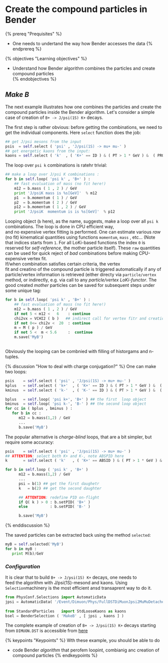 # Create the compound particles in Bender

{% prereq "Prequisites" %}
* One needs to undertand the way how Bender accesses the data 
{% endprereq %}

{% objectives "Learning objectives" %}
* Understand how Bender algorithm combines the particles and create compound particles   
{% endobjectives %}

##  _Make B_ 

The next example illustrates how one combines the particles and create 
the compound particles inside the Bender algorithm. 
Let's consider a simple case of creation of `B+ -> J/psi(1S) K+` decays.

The first step is  rather obvious: before getting the combinations, 
we need to get the individual components. 
Here `select` function  does the job:
```python
## get J/psi mesons from the input
psis  = self.select ( 'psi' , 'J/psi(1S) -> mu+ mu-' )
## get energetic kaons from the input:
kaons = self.select ( 'k'  , ( 'K+' == ID ) & ( PT > 1 * GeV ) &  ( PROBNNk > 0.2 ) )
```
The loop over `psi k` combinations is  ratehr   trivial: 
```python
## make a loop over J/psi K combinations :
for b in self.loop( 'psi k' , 'B+' ) :
    ## fast evaluation of mass (no fit here!) 
    m12 = b.mass ( 1 , 2 ) / GeV
    print 'J/psiK mass is %s[GeV]'  % m12  
    p1  = b.momentum ( 1 ) / GeV 
    p2  = b.momentum ( 2 ) / GeV 
    p12 = b.momentum ( 1 , 2 ) / GeV 
    print 'J/psiK  momentum is is %s[GeV]'  % p12  
```
Looping object (`b` here), as the name,  suggests, make a loop over 
all `psi k` combinations. The loop is done in CPU efficient way,    
and no expensive vertex  fitting is performed.  One can estimate 
various _raw_ (no  fit) kinematical quantities using  functions `momentum`, 
`mass` , etc...  (Note that indices starts from `1`. For all  LoKi-based functions the 
index `0`  is  reserved for _self-reference_, the mother particle itself).
These `raw` quantities can be used for quick reject of _bad_ combinations
before making  CPU-expensive vertex fit.  
If/when   combination satisfies certain criteria, the vertex  
fit and creatino of  the compound particle is triggered automatically 
if  any of particle/vertex information is retrieved (either directy via 
`particle/vertex` method, 
or indirectly, e.g. via call to any _particle/vertex LoKi-functor_.
The good created _mother_ particles can be saved for 
subsequent steps under some unique tag:  
```python
for b in self.loop( 'psi k' , 'B+' ) :
    ## fast evaluation of mass (no fit here!) 
    m12 = b.mass ( 1 , 2 ) / GeV
    if not 5 < m12 <   6    : continue  
    chi2vx = VCHI2 ( b )   ## indirect call for vertex fitr and creation of B+ meson
    if not 0<= chi2v <  20  : continue 
    m = M ( p ) / GeV 
    if not 5 <  m < 5.6     :  continue 
    m.save('MyB')
 
```
Obviously the looping can be combnied with filling of historgams and n-tuples.

{% discussion "How to deal with charge conjugation?" %}
One can make two loops: 
```python
psis    = self.select ( 'psi' , 'J/psi(1S) -> mu+ mu-' )
kplus   = self.select ( 'k+'  , ( 'K+' == ID ) & ( PT > 1 * GeV ) &  ( PROBNNk > 0.2 ) )
kminus  = self.select ( 'k-'  , ( 'K-' == ID ) & ( PT > 1 * GeV ) &  ( PROBNNk > 0.2 ) )

bplus   = self.loop( 'psi k+', 'B+' ) ## the first  loop object 
bminus  = self.loop( 'psi k-', 'B-' ) ## the second loop object 
for cc in ( bplus , bminus ) : 
   for b in cc : 
      m12 = b.mass(1,2) / GeV 
      ...
      b.save('MyB')
```
The popular alternative is _charge-blind_ loops, 
that are a bit simpler, but require some accuracy:
```python
psis    = self.select ( 'psi' , 'J/psi(1S) -> mu+ mu-' )
## ATTENTION: select both K+ and K-, note ABSPID here
k       = self.select ( 'k'   , ( 'K+' == ABSID ) & ( PT > 1 * GeV ) &  ( PROBNNk > 0.2 ) )

for b in self.loop ( 'psi k' , 'B+' ) 
      m12 = b.mass(1,2) / GeV 
      ...
      psi = b(1) ## get the first daughetr 
      k   = b(2) ## get the second daughter

      ## ATTENTION: redefine PID on-flight 
      if Q( k ) > 0 : b.setPID( 'B+' )
      else          : b.setPID( 'B-' )

      b.save('MyB')
```
{% enddiscussion %}   


The saved particles can be extracted back using the method `selected`:
```python
myB = self.selected('MyB')
for b in myB : 
   print M(b)/GeV  
```

###  _Configuration_ 

It is clear that  to build `B+ -> J/psi(1S) K+` decays, one needs to  
feed  the algorithm with J/psi(1S)-mesond and kaons.
Using `Selection`machinery is the most efficient ansd transaprent way to do it.
```python
from PhysConf.Selections import AutomaticData
jpsi = AutomaticData( '/Event/Dimuon/Phys/FullDSTDiMuonJpsi2MuMuDetachedLine/Particles' )
    
from StandardParticles   import StdLooseKaons as kaons     
bsel = BenderSelection ( 'MakeB' , [ jpsi , kaons ] )
```

The complete example of creation of `B+ -> J/psi(1S) K+` decays starting from `DIMUON.DST` 
 is accessible from [here](https://gist.github.com/VanyaBelyaev/c3f2df0e0f23221b4fe7fd74d27fb287)

  
{% keypoints "Keypoints" %}
Wth these example, you should be able to do  
* code Bender _algorithm_ that   perofem loopint, combianig anc creation of compound particles 
{% endkeypoints %}





